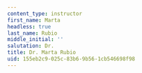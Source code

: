```yaml
---
content_type: instructor
first_name: Marta
headless: true
last_name: Rubio
middle_initial: ''
salutation: Dr.
title: Dr. Marta Rubio
uid: 155eb2c9-025c-83b6-9b56-1cb546698f98
---
```

